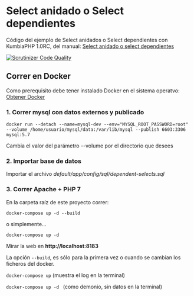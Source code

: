 Select anidado o Select dependientes
======

Código del ejemplo de Select anidados o Select dependientes con KumbiaPHP 1.0RC, del manual: [Select anidado o select dependientes](https://www.kumbiaphp.com/blog/2017/11/17/select-anidado-o-select-dependientes/)

[![Scrutinizer Code Quality](https://scrutinizer-ci.com/g/henrystivens/dependent-select/badges/quality-score.png?b=master)](https://scrutinizer-ci.com/g/henrystivens/dependent-select/?branch=master)

## Correr en Docker

Como prerequisito debe tener instalado Docker en el sistema operatvo: [Obtener Docker](https://www.docker.com/products/overview)

### 1. Correr mysql con datos externos y publicado

``
docker run --detach --name=mysql-dev --env="MYSQL_ROOT_PASSWORD=root" --volume /home/usuario/mysql/data:/var/lib/mysql --publish 6603:3306 mysql:5.7
``

Cambia el valor del parámetro --volume por el directorio que desees

### 2. Importar base de datos

Importar el archivo *default/app/config/sql/dependent-selects.sql*

### 3. Correr Apache + PHP 7

En la carpeta raíz de este proyecto correr:

``
docker-compose up -d --build
``

o simplemente...

``
docker-compose up -d
``

Mirar la web en **http://localhost:8183**

La opción ``--build``, es sólo para la primera vez o cuando se cambian los ficheros del docker.

``docker-compose up`` (muestra el log en la terminal)

``docker-compose up -d `` (como demonio, sin datos en la terminal)